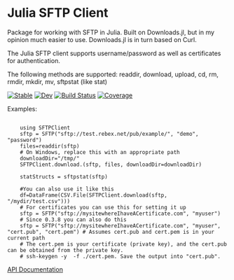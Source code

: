 # Julia SFTP Client 

Package for working with SFTP in Julia. Built on Downloads.jl, but in my opinion much easier to use. Downloads.jl is in turn based on Curl. 

The Julia SFTP client supports username/password as well as certificates for authentication. 

The following methods are supported: readdir, download, upload, cd, rm, rmdir, mkdir, mv, sftpstat
(like stat)



[![Stable](https://img.shields.io/badge/docs-stable-blue.svg)](https://LIM-AeroCloud.github.io/SFTPClient.jl/stable/)
[![Dev](https://img.shields.io/badge/docs-dev-blue.svg)](https://LIM-AeroCloud.github.io/SFTPClient.jl/dev/)
[![Build Status](https://github.com/LIM-AeroCloud/SFTPClient.jl/actions/workflows/CI.yml/badge.svg?branch=dev)](https://github.com/LIM-AeroCloud/SFTPClient.jl/actions/workflows/CI.yml?query=branch%3Adev)
[![Coverage](https://codecov.io/gh/LIM-AeroCloud/SFTPClient.jl/branch/dev/graph/badge.svg)](https://codecov.io/gh/LIM-AeroCloud/SFTPClient.jl)

 

Examples:
```

    using SFTPClient
    sftp = SFTP("sftp://test.rebex.net/pub/example/", "demo", "password")
    files=readdir(sftp)
    # On Windows, replace this with an appropriate path
    downloadDir="/tmp/"
    SFTPClient.download.(sftp, files, downloadDir=downloadDir)

    statStructs = sftpstat(sftp)

```
   
  
    
```
    #You can also use it like this
    df=DataFrame(CSV.File(SFTPClient.download(sftp, "/mydir/test.csv")))
    # For certificates you can use this for setting it up
    sftp = SFTP("sftp://mysitewhereIhaveACertificate.com", "myuser")
    # Since 0.3.8 you can also do this
    sftp = SFTP("sftp://mysitewhereIhaveACertificate.com", "myuser", "cert.pub", "cert.pem") # Assumes cert.pub and cert.pem is in your current path
    # The cert.pem is your certificate (private key), and the cert.pub can be obtained from the private key.
    # ssh-keygen -y  -f ./cert.pem. Save the output into "cert.pub". 

```

[API Documentation](https://stensmo.github.io/SFTPClient.jl/stable/reference/)
